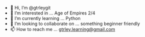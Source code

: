 - 👋 Hi, I’m @gtrleygit
- 👀 I’m interested in ... Age of Empires 2/4
- 🌱 I’m currently learning ... Python
- 💞️ I’m looking to collaborate on ... something beginner friendly
- 📫 How to reach me ... gtrley.learning@gmail.com

<!---
gtrleygit/gtrleygit is a ✨ special ✨ repository because its `README.md` (this file) appears on your GitHub profile.
You can click the Preview link to take a look at your changes.
--->
